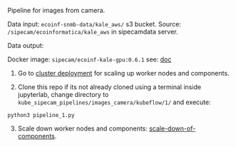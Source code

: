 Pipeline for images from camera.

Data input:  `ecoinf-snmb-data/kale_aws/` s3 bucket. Source: `/sipecam/ecoinformatica/kale_aws` in sipecamdata server.

Data output: 

Docker image: `sipecam/ecoinf-kale-gpu:0.6.1` see: [doc](https://github.com/CONABIO/kube_sipecam/tree/master/dockerfiles/ecoinf/gpu)


1. Go to [cluster deployment](https://conabio.github.io/kube_sipecam/1.Deployment-of-Kubernetes-cluster-in-AWS.html#cluster-deployment) for scaling up worker nodes and components.

2. Clone this repo if its not already cloned using a terminal inside jupyterlab, change directory to `kube_sipecam_pipelines/images_camera/kubeflow/1/` and execute:

```
python3 pipeline_1.py
```

3. Scale down worker nodes and components: [scale-down-of-components](https://conabio.github.io/kube_sipecam/1.Deployment-of-Kubernetes-cluster-in-AWS.html#scale-down-of-components).

